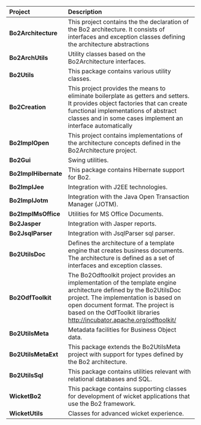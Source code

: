| **Project** | **Description** |
|:------------|:----------------|
| **Bo2Architecture** |This project contains the the declaration of the Bo2 architecture. It consists of interfaces and exception classes defining the architecture abstractions|
| **Bo2ArchUtils** | Utility classes based on the Bo2Architecture interfaces.|
| **Bo2Utils** | This package contains various utility classes.|
| **Bo2Creation** | This project provides the means to eliminate boilerplate as getters and setters. It provides object factories that can create functional implementations of abstract classes and in some cases implement an interface automatically|
| **Bo2ImplOpen** |This project contains implementations of the architecture concepts defined in the Bo2Architecture project.|
| **Bo2Gui**  | Swing utilities. |
| **Bo2ImplHibernate** |This package contains Hibernate support for Bo2.|
| **Bo2ImplJee** | Integration with J2EE technologies. |
| **Bo2ImplJotm** | Integration with the Java Open Transaction Manager (JOTM). |
| **Bo2ImplMsOffice** | Utilities for MS Office Documents. |
| **Bo2Jasper** | Integration with Jasper reports. |
| **Bo2JsqlParser** | Integration with JsqlParser sql parser. |
| **Bo2UtilsDoc** | Defines the architecture of a template engine that creates business documents. The architecture is defined as a set of interfaces and exception classes.|
| **Bo2OdfToolkit** |The Bo2Odftoolkit project provides an implementation of the template engine architecture defined by the Bo2UtilsDoc project. The implementation is based on open document format. The project is based on the OdfToolkit libraries http://incubator.apache.org/odftoolkit/|
| **Bo2UtilsMeta** | Metadata facilities for Business Object data. |
| **Bo2UtilsMetaExt** | This package extends the Bo2UtilsMeta project with support for types defined by the Bo2 architecture.|
| **Bo2UtilsSql** |  This package contains utilities relevant with relational databases and SQL.|
| **WicketBo2** | This package contains supporting classes for development of wicket applications that use the Bo2 framework.|
| **WicketUtils** | Classes for advanced wicket experience.|
